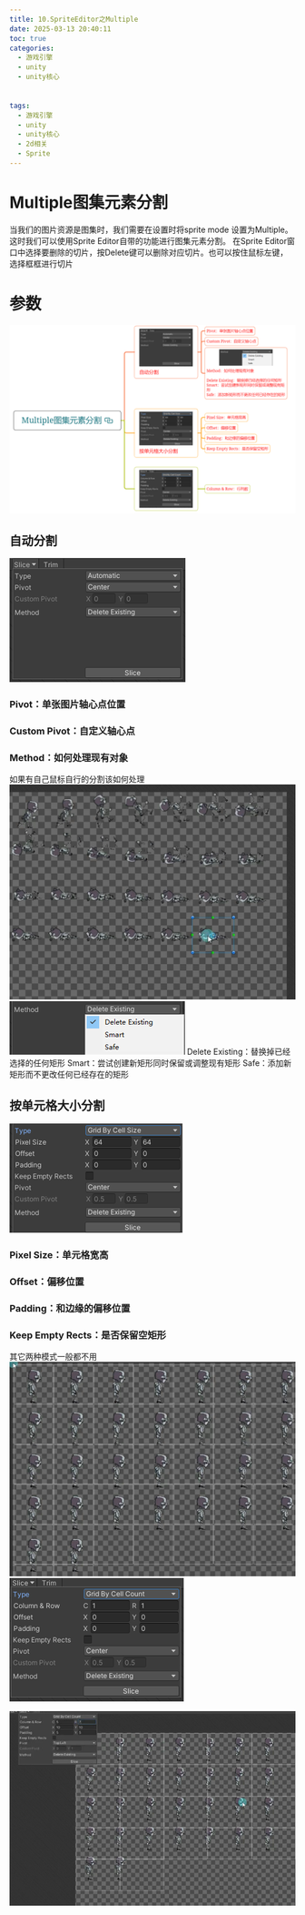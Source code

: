 ```yaml
---
title: 10.SpriteEditor之Multiple
date: 2025-03-13 20:40:11
toc: true
categories:
  - 游戏引擎
  - unity
  - unity核心


tags:
  - 游戏引擎
  - unity
  - unity核心
  - 2d相关
  - Sprite
---
```


# Multiple图集元素分割
当我们的图片资源是图集时，我们需要在设置时将sprite mode 设置为Multiple。这时我们可以使用Sprite Editor自带的功能进行图集元素分割。
在Sprite Editor窗口中选择要删除的切片，按Delete键可以删除对应切片。也可以按住鼠标左键，选择框框进行切片

# 参数
![](10.SpriteEditor之Multiple/file-20250324113445334.png)
## 自动分割
![](10.SpriteEditor之Multiple/file-20250313204636891.png)
### Pivot：单张图片轴心点位置

### Custom Pivot：自定义轴心点

### Method：如何处理现有对象

如果有自己鼠标自行的分割该如何处理
![](10.SpriteEditor之Multiple/file-20250313204747159.png)
![](10.SpriteEditor之Multiple/file-20250324113534593.png)
Delete Existing：替换掉已经选择的任何矩形 
Smart：尝试创建新矩形同时保留或调整现有矩形 
Safe：添加新矩形而不更改任何已经存在的矩形

## 按单元格大小分割
![](10.SpriteEditor之Multiple/file-20250313205201930.png)
### Pixel Size：单元格宽高

### Offset：偏移位置

### Padding：和边缘的偏移位置

### Keep Empty Rects：是否保留空矩形

其它两种模式一般都不用
![](10.SpriteEditor之Multiple/file-20250313205420486.png)
![](10.SpriteEditor之Multiple/file-20250313205210551.png)

![](10.SpriteEditor之Multiple/file-20250313205502492.png)